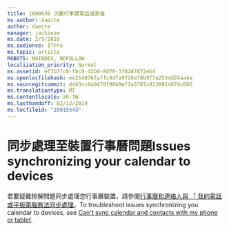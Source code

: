 ```yaml
---
title: 1600036 次要行事曆電話或表格
ms.author: daeite
author: daeite
manager: jackiesm
ms.date: 2/9/2018
ms.audience: ITPro
ms.topic: article
ROBOTS: NOINDEX, NOFOLLOW
localization_priority: Normal
ms.assetid: ef3b7fc8-f8c0-43b0-8d78-3f8287872ebd
ms.openlocfilehash: ee214876faffc9d7a9720a78b9f7a253dd24aa4a
ms.sourcegitcommit: dd43cc0a9470f98b8ef2a3787c823801d674c666
ms.translationtype: MT
ms.contentlocale: zh-TW
ms.lasthandoff: 02/12/2019
ms.locfileid: "29915543"
---
```

# <a name="issues-synchronizing-your-calendar-to-devices"></a><span data-ttu-id="6e1c7-102">同步處理至裝置行事曆問題</span><span class="sxs-lookup"><span data-stu-id="6e1c7-102">Issues synchronizing your calendar to devices</span></span>

<span data-ttu-id="6e1c7-103">若要疑難排解問題同步處理您行事曆裝置，請參閱[行事曆和連絡人與 「 我的電話或平板電腦無法同步處理](https://support.office.com/article/8479d764-b9f5-4fff-ba88-edd7c265df9f.aspx)。</span><span class="sxs-lookup"><span data-stu-id="6e1c7-103">To troubleshoot issues synchronizing you calendar to devices, see [Can't sync calendar and contacts with my phone or tablet](https://support.office.com/article/8479d764-b9f5-4fff-ba88-edd7c265df9f.aspx).</span></span>
  


